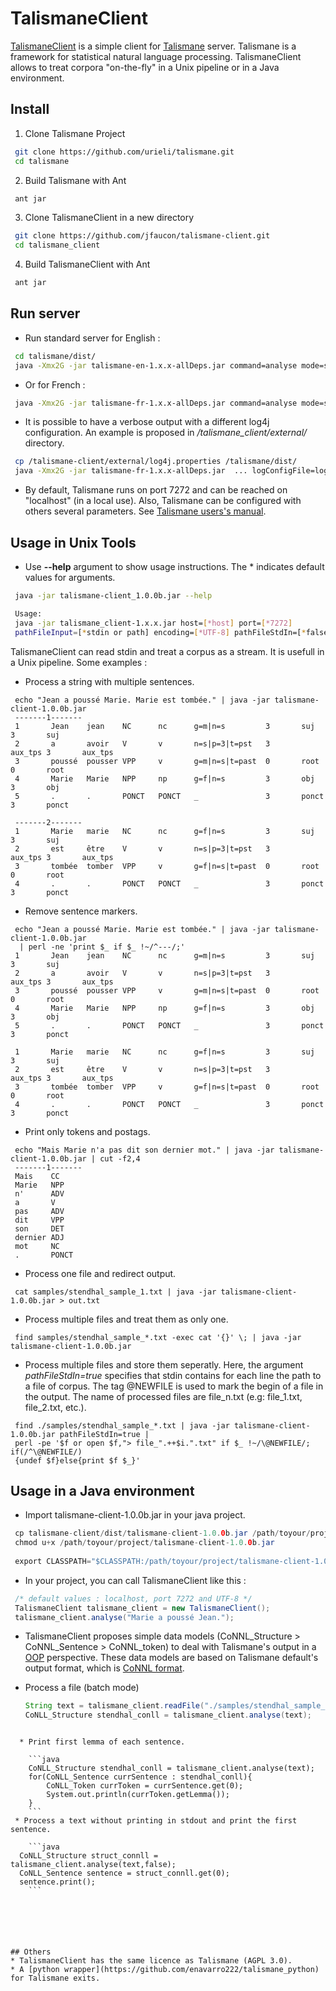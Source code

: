# TalismaneClient

[TalismaneClient](https://github.com/jfaucon/talismane_client) is a simple client for [Talismane](https://github.com/urieli/talismane) server. Talismane is a framework for statistical natural language processing. TalismaneClient allows to treat corpora "on-the-fly" in a Unix pipeline or in a Java environment.



## Install

1. Clone Talismane Project
```bash
 git clone https://github.com/urieli/talismane.git
 cd talismane
```
    
2. Build Talismane with Ant
```bash
 ant jar
```

3. Clone TalismaneClient in a new directory
```bash
 git clone https://github.com/jfaucon/talismane-client.git
 cd talismane_client
```  
        
4. Build TalismaneClient with Ant
```bash
 ant jar
``` 

## Run server

* Run standard server for English :
```bash 
 cd talismane/dist/
 java -Xmx2G -jar talismane-en-1.x.x-allDeps.jar command=analyse mode=server
```     
* Or for French :
```bash
 java -Xmx2G -jar talismane-fr-1.x.x-allDeps.jar command=analyse mode=server
```
              
* It is possible to have a verbose output with a different log4j configuration. An example is proposed in _/talismane_client/external/_ directory. 
```bash
 cp /talismane-client/external/log4j.properties /talismane/dist/
 java -Xmx2G -jar talismane-fr-1.x.x-allDeps.jar  ... logConfigFile=log4j.properties
```
* By default, Talismane runs on port 7272 and can be reached on "localhost" (in a local use). Also, Talismane can be configured with others several parameters. See [Talismane users's manual](http://urieli.github.io/talismane/).



## Usage in Unix Tools

* Use __--help__ argument to show usage instructions. The * indicates default values for arguments.
```bash
 java -jar talismane-client_1.0.0b.jar --help

 Usage:
 java -jar talismane_client-1.x.x.jar host=[*host] port=[*7272] 
 pathFileInput=[*stdin or path] encoding=[*UTF-8] pathFileStdIn=[*false|true]
```


TalismaneClient can read stdin and treat a corpus as a stream. It is usefull in a Unix pipeline. Some examples : 

* Process a string with multiple sentences.
```      
 echo "Jean a poussé Marie. Marie est tombée." | java -jar talismane-client-1.0.0b.jar
 -------1-------
 1       Jean    jean    NC      nc      g=m|n=s         3       suj     3       suj
 2       a       avoir   V       v       n=s|p=3|t=pst   3       aux_tps 3       aux_tps
 3       poussé  pousser VPP     v       g=m|n=s|t=past  0       root    0       root
 4       Marie   Marie   NPP     np      g=f|n=s         3       obj     3       obj
 5       .       .       PONCT   PONCT   _               3       ponct   3       ponct

 -------2-------
 1       Marie   marie   NC      nc      g=f|n=s         3       suj     3       suj
 2       est     être    V       v       n=s|p=3|t=pst   3       aux_tps 3       aux_tps
 3       tombée  tomber  VPP     v       g=f|n=s|t=past  0       root    0       root
 4       .       .       PONCT   PONCT   _               3       ponct   3       ponct
```
 
* Remove sentence markers.
 
```     
 echo "Jean a poussé Marie. Marie est tombée." | java -jar talismane-client-1.0.0b.jar
  | perl -ne 'print $_ if $_ !~/^---/;'
 1       Jean    jean    NC      nc      g=m|n=s         3       suj     3       suj
 2       a       avoir   V       v       n=s|p=3|t=pst   3       aux_tps 3       aux_tps
 3       poussé  pousser VPP     v       g=m|n=s|t=past  0       root    0       root
 4       Marie   Marie   NPP     np      g=f|n=s         3       obj     3       obj
 5       .       .       PONCT   PONCT   _               3       ponct   3       ponct

 1       Marie   marie   NC      nc      g=f|n=s         3       suj     3       suj
 2       est     être    V       v       n=s|p=3|t=pst   3       aux_tps 3       aux_tps
 3       tombée  tomber  VPP     v       g=f|n=s|t=past  0       root    0       root
 4       .       .       PONCT   PONCT   _               3       ponct   3       ponct
```  

* Print only tokens and postags.
  
```     
 echo "Mais Marie n'a pas dit son dernier mot." | java -jar talismane-client-1.0.0b.jar | cut -f2,4
 -------1-------
 Mais    CC
 Marie   NPP
 n'      ADV
 a       V
 pas     ADV
 dit     VPP
 son     DET
 dernier ADJ
 mot     NC
 .       PONCT
``` 

* Process one file and redirect output.
```    
 cat samples/stendhal_sample_1.txt | java -jar talismane-client-1.0.0b.jar > out.txt
```
     
* Process multiple files and treat them as only one.
```         
 find samples/stendhal_sample_*.txt -exec cat '{}' \; | java -jar talismane-client-1.0.0b.jar 
```       
 
  * Process multiple files and store them seperatly. Here, the argument _pathFileStdIn=true_ specifies that stdin contains for each line the path to a file of corpus. The tag @NEWFILE is used to mark the begin of a file in the output. The name of processed files are file_n.txt (e.g: file_1.txt, file_2.txt, etc.).

```
 find ./samples/stendhal_sample_*.txt | java -jar talismane-client-1.0.0b.jar pathFileStdIn=true |
 perl -pe '$f or open $f,"> file_".++$i.".txt" if $_ !~/\@NEWFILE/; if(/^\@NEWFILE/)
 {undef $f}else{print $f $_}'
```

## Usage in a Java environment


* Import talismane-client-1.0.0b.jar in your java project.

```java
 cp talismane-client/dist/talismane-client-1.0.0b.jar /path/toyour/project
 chmod u+x /path/toyour/project/talismane-client-1.0.0b.jar
          
 export CLASSPATH="$CLASSPATH:/path/toyour/project/talismane-client-1.0.0b.jar"
```    
    
* In your project, you can call TalismaneClient like this :
```java
 /* default values : localhost, port 7272 and UTF-8 */
 TalismaneClient talismane_client = new TalismaneClient();
 talismane_client.analyse("Marie a poussé Jean.");
```

* TalismaneClient proposes simple data models (CoNNL_Structure > CoNNL_Sentence > CoNNL_token) to deal with Talismane's output in a [OOP](http://en.wikipedia.org/wiki/Object-oriented_programming) perspective. These data models are based on Talismane default's output format, which is [CoNNL format](http://nextens.uvt.nl/depparse-wiki/DataFormat").
 * Process a file (batch mode)

    ```java
	String text = talismane_client.readFile("./samples/stendhal_sample_1.txt");
	CoNLL_Structure stendhal_conll = talismane_client.analyse(text);
```

  * Print first lemma of each sentence.

    ```java
    CoNLL_Structure stendhal_conll = talismane_client.analyse(text);
	for(CoNLL_Sentence currSentence : stendhal_conll){
		CoNLL_Token currToken = currSentence.get(0);
		System.out.println(currToken.getLemma());
	}		
    ```
 * Process a text without printing in stdout and print the first sentence.

    ```java
  CoNLL_Structure struct_connll = talismane_client.analyse(text,false);
  CoNLL_Sentence sentence = struct_connll.get(0);
  sentence.print();
    ```






## Others
* TalismaneClient has the same licence as Talismane (AGPL 3.0).
* A [python wrapper](https://github.com/enavarro222/talismane_python) for Talismane exits.


